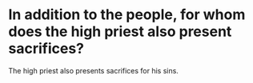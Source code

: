 # In addition to the people, for whom does the high priest also present sacrifices?

The high priest also presents sacrifices for his sins.
